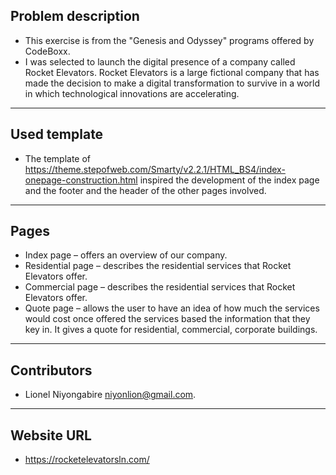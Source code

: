 ## Problem description
- This exercise is from the "Genesis and Odyssey" programs offered by CodeBoxx.
- I was selected to launch the digital presence of a company called Rocket Elevators. Rocket Elevators is a large fictional company that has made the decision to make a digital transformation to survive in a world in which technological innovations are accelerating. 
---
## Used template
- The template of  <https://theme.stepofweb.com/Smarty/v2.2.1/HTML_BS4/index-onepage-construction.html> inspired the development of the index page and the footer and the header of the  other pages  involved. 
---
## Pages
- Index page – offers an overview of our company.
- Residential page – describes the residential services that Rocket Elevators offer.
- Commercial page – describes the residential services that Rocket Elevators offer.
- Quote page – allows the user to have an idea of how much the services would cost once offered the services based the information that they key in. It gives a quote for residential, commercial, corporate buildings.
---
## Contributors
- Lionel Niyongabire <niyonlion@gmail.com>.
---
## Website URL
- <https://rocketelevatorsln.com/>
